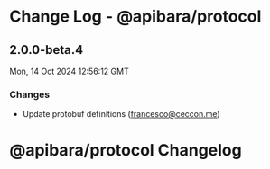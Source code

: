 # Change Log - @apibara/protocol

<!-- This log was last generated on Mon, 14 Oct 2024 12:56:12 GMT and should not be manually modified. -->

<!-- Start content -->

## 2.0.0-beta.4

Mon, 14 Oct 2024 12:56:12 GMT

### Changes

- Update protobuf definitions (francesco@ceccon.me)

# @apibara/protocol Changelog
